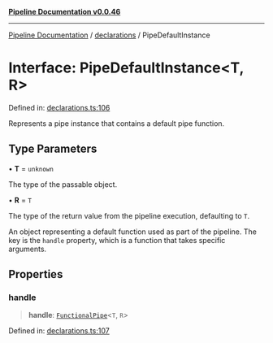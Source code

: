 [**Pipeline Documentation v0.0.46**](../../README.md)

***

[Pipeline Documentation](../../modules.md) / [declarations](../README.md) / PipeDefaultInstance

# Interface: PipeDefaultInstance\<T, R\>

Defined in: [declarations.ts:106](https://github.com/stonemjs/pipeline/blob/c8a1fcbfdda4004779e43e603ed49dbe9ca9323f/src/declarations.ts#L106)

Represents a pipe instance that contains a default pipe function.

## Type Parameters

• **T** = `unknown`

The type of the passable object.

• **R** = `T`

The type of the return value from the pipeline execution, defaulting to `T`.

An object representing a default function used as part of the pipeline.
The key is the `handle` property, which is a function that takes specific arguments.

## Properties

### handle

> **handle**: [`FunctionalPipe`](../type-aliases/FunctionalPipe.md)\<`T`, `R`\>

Defined in: [declarations.ts:107](https://github.com/stonemjs/pipeline/blob/c8a1fcbfdda4004779e43e603ed49dbe9ca9323f/src/declarations.ts#L107)
